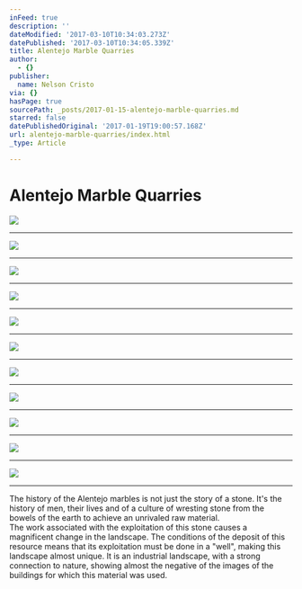 ```yaml
---
inFeed: true
description: ''
dateModified: '2017-03-10T10:34:03.273Z'
datePublished: '2017-03-10T10:34:05.339Z'
title: Alentejo Marble Quarries
author:
  - {}
publisher:
  name: Nelson Cristo
via: {}
hasPage: true
sourcePath: _posts/2017-01-15-alentejo-marble-quarries.md
starred: false
datePublishedOriginal: '2017-01-19T19:00:57.168Z'
url: alentejo-marble-quarries/index.html
_type: Article

---
```

# Alentejo Marble Quarries
![](https://the-grid-user-content.s3-us-west-2.amazonaws.com/b3f8614d-08e0-41d4-857a-65d6c1cc56f4.jpg)

---

![](https://the-grid-user-content.s3-us-west-2.amazonaws.com/f076d7d4-a1e8-483b-bbb9-5d41663eb82d.jpg)

---

![](https://the-grid-user-content.s3-us-west-2.amazonaws.com/8974c33c-6f84-4e2f-9cc3-b4fddd91cebf.jpg)

---

![](https://the-grid-user-content.s3-us-west-2.amazonaws.com/52e43074-e7ac-4822-ac5a-ef50b05997da.jpg)

---

![](https://the-grid-user-content.s3-us-west-2.amazonaws.com/e8f3657a-b3b5-45e2-8a4d-0062c20fa92e.jpg)

---

![](https://the-grid-user-content.s3-us-west-2.amazonaws.com/1492054b-4606-44e3-bc32-e7f7adb99210.jpg)

---

![](https://the-grid-user-content.s3-us-west-2.amazonaws.com/bd92b7db-1dc3-4554-adf5-237b78481234.jpg)

---

![](https://the-grid-user-content.s3-us-west-2.amazonaws.com/84508455-0546-482d-8113-0d7b6b7e9d28.jpg)

---

![](https://the-grid-user-content.s3-us-west-2.amazonaws.com/2a365a98-37dd-4b44-9f11-fec7268340cc.jpg)

---

![](https://the-grid-user-content.s3-us-west-2.amazonaws.com/838d1ee3-116e-4604-9579-5b6ae963be90.jpg)

---

![](https://the-grid-user-content.s3-us-west-2.amazonaws.com/0594a407-7320-467c-a1c4-689c69d2b235.jpg)

---

The history of the Alentejo marbles is not just the story of a stone. It's the history of men, their lives and of a culture of wresting stone from the bowels of the earth to achieve an unrivaled raw material.  
The work associated with the exploitation of this stone causes a magnificent change in the landscape. The conditions of the deposit of this resource means that its exploitation must be done in a "well", making this landscape almost unique. It is an industrial landscape, with a strong connection to nature, showing almost the negative of the images of the buildings for which this material was used.